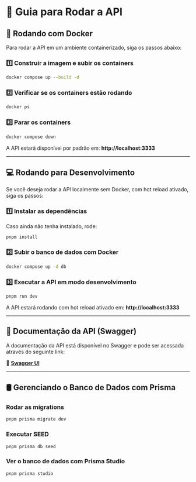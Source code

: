 # 🚀 Guia para Rodar a API

## 🐳 Rodando com Docker

Para rodar a API em um ambiente containerizado, siga os passos abaixo:

### **1️⃣ Construir a imagem e subir os containers**
```sh
docker compose up --build -d
```

### **2️⃣ Verificar se os containers estão rodando**
```sh
docker ps
```

### **3️⃣ Parar os containers**
```sh
docker compose down
```

A API estará disponível por padrão em: **http://localhost:3333**

---

## 💻 Rodando para Desenvolvimento

Se você deseja rodar a API localmente sem Docker, com hot reload ativado, siga os passos:

### **1️⃣ Instalar as dependências**
Caso ainda não tenha instalado, rode:
```sh
pnpm install
```

### **2️⃣ Subir o banco de dados com Docker**
```sh
docker compose up -d db
```

### **3️⃣ Executar a API em modo desenvolvimento**
```sh
pnpm run dev
```

A API estará rodando com hot reload ativado em: **http://localhost:3333**

---

## 📄 Documentação da API (Swagger)

A documentação da API está disponível no Swagger e pode ser acessada através do seguinte link:

🔗 **[Swagger UI](http://localhost:3333/api)**

---



## 🛢️ Gerenciando o Banco de Dados com Prisma

### **Rodar as migrations**
```sh
pnpm prisma migrate dev
```

### **Executar SEED**
```sh
pnpm prisma db seed
```


### **Ver o banco de dados com Prisma Studio**
```sh
pnpm prisma studio
```